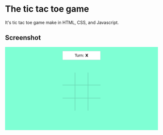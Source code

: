 # The tic tac toe game

It's tic tac toe game make in HTML, CSS, and Javascript.

## Screenshot

![screenshot](screenshot.png)
